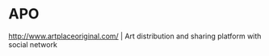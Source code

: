 # APO
http://www.artplaceoriginal.com/  |  Art distribution and sharing platform with social network
